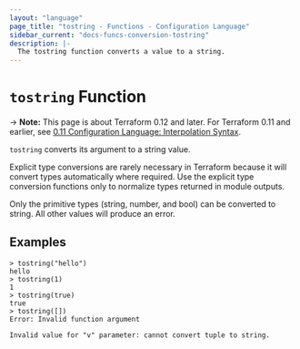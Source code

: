 ```yaml
---
layout: "language"
page_title: "tostring - Functions - Configuration Language"
sidebar_current: "docs-funcs-conversion-tostring"
description: |-
  The tostring function converts a value to a string.
---
```


# `tostring` Function

-> **Note:** This page is about Terraform 0.12 and later. For Terraform 0.11 and
earlier, see
[0.11 Configuration Language: Interpolation Syntax](../../configuration-0-11/interpolation.html).

`tostring` converts its argument to a string value.

Explicit type conversions are rarely necessary in Terraform because it will
convert types automatically where required. Use the explicit type conversion
functions only to normalize types returned in module outputs.

Only the primitive types (string, number, and bool) can be converted to string.
All other values will produce an error.

## Examples

```
> tostring("hello")
hello
> tostring(1)
1
> tostring(true)
true
> tostring([])
Error: Invalid function argument

Invalid value for "v" parameter: cannot convert tuple to string.
```
